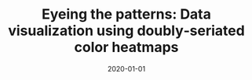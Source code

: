 ---
title: "Eyeing the patterns: Data visualization using doubly‑seriated color heatmaps"
collection: publications
category: manuscripts
permalink: /publication/2020-xx-xx-eyeing-the-patterns
excerpt: 'Book chapter on advanced data visualization techniques using doubly‑seriated heatmaps.'
date: 2020-01-01
venue: 'Advances in Computers'
slidesurl: ''
paperurl: ''
bibtexurl: ''
citation: 'Lane, M., Maiocco, A., Bhatia, S.K., Climer, S. (2020). “Eyeing the patterns: Data visualization using doubly‑seriated color heatmaps.” <i>Advances in Computers</i>.'
---